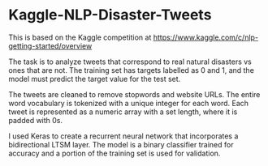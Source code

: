 # Kaggle-NLP-Disaster-Tweets

This is based on the Kaggle competition at https://www.kaggle.com/c/nlp-getting-started/overview

The task is to analyze tweets that correspond to real natural disasters vs ones that are not. The training set has targets labelled as 0 and 1, and the model must predict the target value for the test set.

The tweets are cleaned to remove stopwords and website URLs. The entire word vocabulary is tokenized with a unique integer for each word. Each tweet is represented as a numeric array with a set length, where it is padded with 0s.

I used Keras to create a recurrent neural network that incorporates a bidirectional LTSM layer. The model is a binary classifier trained for accuracy and a portion of the training set is used for validation.
